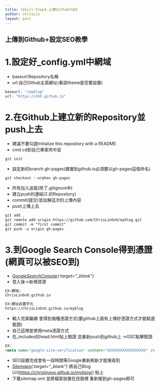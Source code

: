 ```yaml
---
title: Jekyll-Step4.上傳Github+SEO
author: ChrisLin
layout: post
---
```

<h2>上傳到Github+設定SEO教學</h2>


# 1.設定好_config.yml中網域
* baseurl:Repository名稱
* url:自己Github主頁網址(看該theme是否要設置)

```js
baseurl: "/myblog" 
url: "https://XXX.github.io"
```
# 2.在Github上建立新的Repository並push上去
* 建議不要勾選Initialize this repository with a README
* cmd cd到自己專案夾中並
```html
git init
```
* 設定新的branch gh-pages(建置到github.io必須要以gh-pages這個命名)
```html
git checkout --orphan gh-pages
```
* 所有加入追蹤(除了.gitignore中)
* 建立push的連結(2.的Repository)
* commit(提交)並註解這次的上傳內容
* push上傳上去
```html
git add .
git remote add origin https://github.com/ChrisLinOvO/myblog.git
git commit -m "first commit"
git push -u origin gh-pages
```

# 3.到Google Search Console得到憑證(網頁可以被SEO到)
* *[GoogleSearchConsole](https://search.google.com/search-console/about){:target="_blank"}*
* 登入後->新增資源

```html
EX:網域:
ChrisLinOvO.github.io

EX:網址前置字元
https://ChrisLinOvO.github.io/myblog
```

* 輸入完案繼續 會得到幾種憑證方式(要github上面有上傳好憑證方式才能點選驗證)
* 自己這裡是使用meta憑證方式 
* 在_includes的head.html貼上驗證<meta> 並重新push到github上 ->GSC點擊驗證

```html
EX:
<meta name="google-site-verification" content="XXXXXXXXXXXXXXXXXX" />
```
* SEO設置完成會有一段時間等Google重新刷新才能搜尋到
* *[Sitemaps](https://www.xml-sitemaps.com/){:target="_blank"}* 將自己Blog Url(https://chrislinovo.github.io/myblog/) 貼上
* 下載sitemap.xml 並將檔案放置在目錄裡 重新推到gh-pages即可